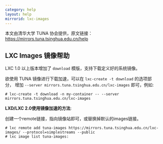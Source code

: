 ```yaml
---
category: help
layout: help
mirrorid: lxc-images
---
```


本文由清华大学 TUNA 协会提供，原文链接：<https://mirrors.tuna.tsinghua.edu.cn/help>


## LXC Images 镜像帮助

LXC 1.0 以上版本增加了 `download` 模版，支持下载定义好的系统镜像。

欲使用 TUNA 镜像进行下载加速，可以在 `lxc-create -t download` 的选项部分，
增加 `--server mirrors.tuna.tsinghua.edu.cn/lxc-images` 即可，例如:

```
# lxc-create -t download -n my-container -- --server mirrors.tuna.tsinghua.edu.cn/lxc-images
```

**LXD/LXC 2.0使用镜像加速的方法**:

创建一个remote链接，指向镜像站即可，或替换掉默认的images链接。

```
# lxc remote add tuna-images https://mirrors.tuna.tsinghua.edu.cn/lxc-images/ --protocol=simplestreams --public
# lxc image list tuna-images:
```
